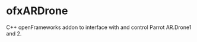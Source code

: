 ofxARDrone
==========

C++ openFrameworks addon to interface with and control Parrot AR.Drone1 and 2. 